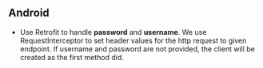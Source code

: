 ## Android

- Use Retrofit to handle **password** and **username**. We use RequestInterceptor to set header values for the http request to given endpoint. If username and password are not provided, the client will be created as the first method did.


